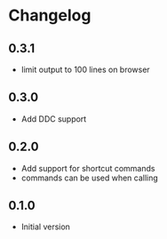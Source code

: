 # Changelog

## 0.3.1

- limit output to 100 lines on browser

## 0.3.0

- Add DDC support

## 0.2.0

- Add support for shortcut commands
- commands can be used when calling

## 0.1.0

- Initial version
